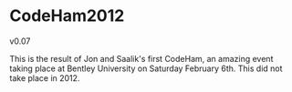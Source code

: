 # CodeHam2012
v0.07

This is the result of Jon and Saalik's first CodeHam, an amazing event taking place at Bentley University on Saturday February 6th.
This did not take place in 2012.
